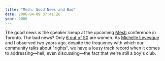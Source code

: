 ```yaml
---
title: "Mesh: Good News and Bad"
date: 2006-04-09 07:41:26
year: 2006
---
```

The good news is the speaker lineup at the upcoming <a href="http://www.meshconference.com/">Mesh</a> conference in Toronto.  The bad news?  Only <a href="http://workerbeesblog.blogspot.com/2006/04/i-guess-mesh-follows-oreilly-10-rule.html">6 out of 50</a> are women.  As <a href="http://www.insanecats.com">Michelle Levesque</a> and I observed two years ago, despite the frequency with which our community talks about "rights", we have a lousy track record when it comes to addressing—hell, even discussing—the fact that we're still a boy's club.
